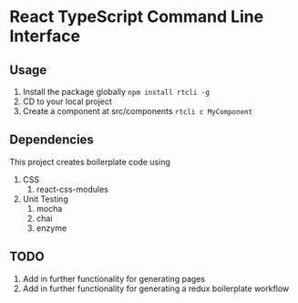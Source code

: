 # React TypeScript Command Line Interface

## Usage

1. Install the package globally
    ```npm install rtcli -g```
2. CD to your local project
3. Create a component at src/components
    ```rtcli c MyComponent```

## Dependencies

This project creates boilerplate code using
1. CSS 
    1. react-css-modules
2. Unit Testing
    1. mocha
    2. chai
    3. enzyme

## TODO

1. Add in further functionality for generating pages
2. Add in further functionality for generating a redux boilerplate workflow
